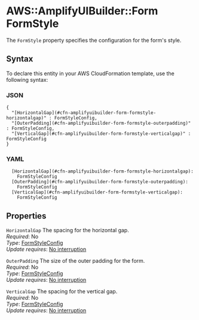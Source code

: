 # AWS::AmplifyUIBuilder::Form FormStyle<a name="aws-properties-amplifyuibuilder-form-formstyle"></a>

The `FormStyle` property specifies the configuration for the form's style\.

## Syntax<a name="aws-properties-amplifyuibuilder-form-formstyle-syntax"></a>

To declare this entity in your AWS CloudFormation template, use the following syntax:

### JSON<a name="aws-properties-amplifyuibuilder-form-formstyle-syntax.json"></a>

```
{
  "[HorizontalGap](#cfn-amplifyuibuilder-form-formstyle-horizontalgap)" : FormStyleConfig,
  "[OuterPadding](#cfn-amplifyuibuilder-form-formstyle-outerpadding)" : FormStyleConfig,
  "[VerticalGap](#cfn-amplifyuibuilder-form-formstyle-verticalgap)" : FormStyleConfig
}
```

### YAML<a name="aws-properties-amplifyuibuilder-form-formstyle-syntax.yaml"></a>

```
  [HorizontalGap](#cfn-amplifyuibuilder-form-formstyle-horizontalgap): 
    FormStyleConfig
  [OuterPadding](#cfn-amplifyuibuilder-form-formstyle-outerpadding): 
    FormStyleConfig
  [VerticalGap](#cfn-amplifyuibuilder-form-formstyle-verticalgap): 
    FormStyleConfig
```

## Properties<a name="aws-properties-amplifyuibuilder-form-formstyle-properties"></a>

`HorizontalGap`  <a name="cfn-amplifyuibuilder-form-formstyle-horizontalgap"></a>
The spacing for the horizontal gap\.  
*Required*: No  
*Type*: [FormStyleConfig](aws-properties-amplifyuibuilder-form-formstyleconfig.md)  
*Update requires*: [No interruption](https://docs.aws.amazon.com/AWSCloudFormation/latest/UserGuide/using-cfn-updating-stacks-update-behaviors.html#update-no-interrupt)

`OuterPadding`  <a name="cfn-amplifyuibuilder-form-formstyle-outerpadding"></a>
The size of the outer padding for the form\.  
*Required*: No  
*Type*: [FormStyleConfig](aws-properties-amplifyuibuilder-form-formstyleconfig.md)  
*Update requires*: [No interruption](https://docs.aws.amazon.com/AWSCloudFormation/latest/UserGuide/using-cfn-updating-stacks-update-behaviors.html#update-no-interrupt)

`VerticalGap`  <a name="cfn-amplifyuibuilder-form-formstyle-verticalgap"></a>
The spacing for the vertical gap\.  
*Required*: No  
*Type*: [FormStyleConfig](aws-properties-amplifyuibuilder-form-formstyleconfig.md)  
*Update requires*: [No interruption](https://docs.aws.amazon.com/AWSCloudFormation/latest/UserGuide/using-cfn-updating-stacks-update-behaviors.html#update-no-interrupt)